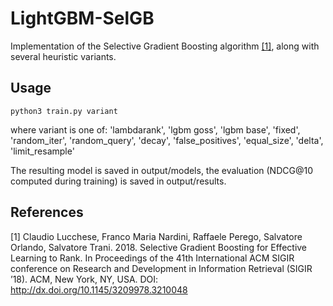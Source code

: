 # LightGBM-SelGB

Implementation of the Selective Gradient Boosting algorithm [[1]](#1), along with several heuristic variants.

## Usage
    python3 train.py variant
where variant is one of: 'lambdarank', 'lgbm goss', 'lgbm base', 'fixed', 'random_iter', 'random_query', 'decay', 'false_positives', 'equal_size', 'delta', 'limit_resample'

The resulting model is saved in output/models, the evaluation (NDCG@10 computed during training) is saved in output/results.


## References
<a id="1">[1]</a> 
Claudio Lucchese, Franco Maria Nardini, Raffaele Perego, Salvatore Orlando, Salvatore Trani. 2018. 
Selective Gradient Boosting for Effective Learning to Rank. 
In Proceedings of the 41th International ACM SIGIR conference on Research and Development in Information Retrieval (SIGIR ’18). ACM, New York, NY, USA. 
DOI: http://dx.doi.org/10.1145/3209978.3210048
